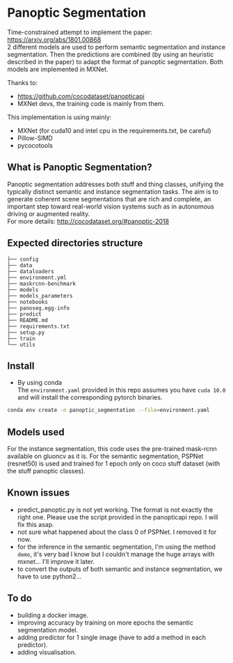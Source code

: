 # Panoptic Segmentation
Time-constrained attempt to implement the paper: https://arxiv.org/abs/1801.00868  
2 different models are used to perform semantic segmentation and instance segmentation. 
Then the predictions are combined (by using an heuristic described in the paper) to adapt the format
of panoptic segmentation. Both models are implemented in MXNet.

Thanks to:
- https://github.com/cocodataset/panopticapi
- MXNet devs, the training code is mainly from them.

This implementation is using mainly:
- MXNet (for cuda10 and intel cpu in the requirements.txt, be careful)
- Pillow-SIMD
- pycocotools


## What is Panoptic Segmentation?
Panoptic segmentation addresses both stuff and thing classes, unifying the typically distinct semantic 
and instance segmentation tasks. The aim is to generate coherent scene segmentations 
that are rich and complete, an important step toward real-world vision systems such as in 
autonomous driving or augmented reality.  
For more details: http://cocodataset.org/#panoptic-2018

## Expected directories structure
```
├── config
├── data
├── dataloaders
├── environment.yml
├── maskrcnn-benchmark
├── models
├── models_parameters
├── notebooks
├── panoseg.egg-info
├── predict
├── README.md
├── requirements.txt
├── setup.py
├── train
└── utils
```

## Install
* By using conda  
The `environment.yaml` provided in this repo assumes you have `cuda 10.0` and will install the 
corresponding pytorch binaries.
```bash
conda env create -n panoptic_segmentation --file=environment.yaml
``` 

## Models used
For the instance segmentation, this code uses the pre-trained mask-rcnn available on gluoncv as it is.
For the semantic segmentation, PSPNet (resnet50) is used and trained for 1 epoch only on coco stuff dataset (with the stuff panoptic classes).

## Known issues
- predict_panoptic.py is not yet working. The format is not exactly the right one. Please use the script
provided in the panopticapi repo. I will fix this asap.
- not sure what happened about the class 0 of PSPNet. I removed it for now.
- for the inference in the semantic segmentation, I'm using the method `demo`, 
it's very bad I know but I couldn't manage the huge arrays with mxnet... I'll improve it later.
- to convert the outputs of both semantic and instance segmentation, we have to use python2...


## To do
- building a docker image.
- improving accuracy by training on more epochs the semantic segmentation model.
- adding predictor for 1 single image (have to add a method in each predictor).
- adding visualisation.
